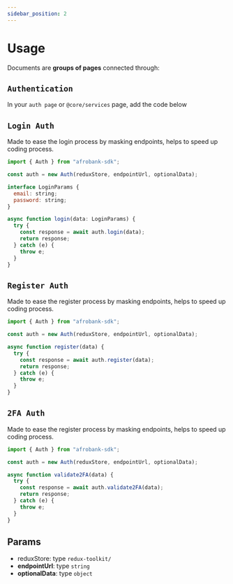 ```yaml
---
sidebar_position: 2
---
```


# Usage

Documents are **groups of pages** connected through:

## `Authentication`

In your `auth page` or `@core/services` page, add the code below

## `Login Auth`

Made to ease the login process by masking endpoints, helps to speed up coding process.

```jsx title="auth/index.auth.ts"
import { Auth } from "afrobank-sdk";

const auth = new Auth(reduxStore, endpointUrl, optionalData);

interface LoginParams {
  email: string;
  password: string;
}

async function login(data: LoginParams) {
  try {
    const response = await auth.login(data);
    return response;
  } catch (e) {
    throw e;
  }
}
```

## `Register Auth`

Made to ease the register process by masking endpoints, helps to speed up coding process.

```jsx title="auth/index.auth.ts"
import { Auth } from "afrobank-sdk";

const auth = new Auth(reduxStore, endpointUrl, optionalData);

async function register(data) {
  try {
    const response = await auth.register(data);
    return response;
  } catch (e) {
    throw e;
  }
}
```
## `2FA Auth`

Made to ease the register process by masking endpoints, helps to speed up coding process.

```jsx title="auth/index.auth.ts"
import { Auth } from "afrobank-sdk";

const auth = new Auth(reduxStore, endpointUrl, optionalData);

async function validate2FA(data) {
  try {
    const response = await auth.validate2FA(data);
    return response;
  } catch (e) {
    throw e;
  }
}
```

## Params

- reduxStore: type `redux-toolkit/`
- **endpointUrl**: type `string`
- **optionalData**: type `object`
